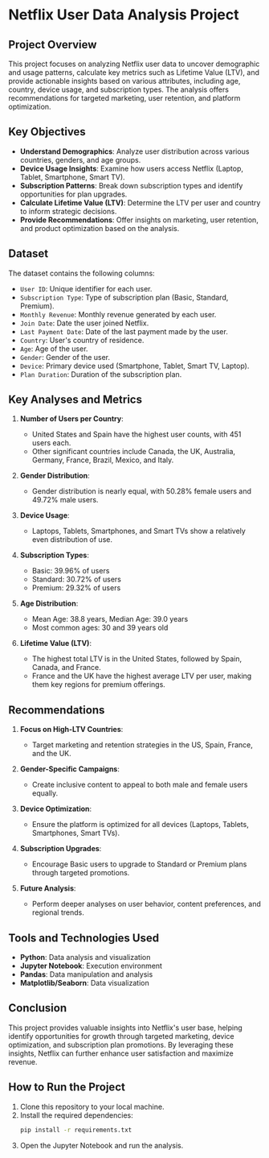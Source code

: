 
# Netflix User Data Analysis Project

## Project Overview

This project focuses on analyzing Netflix user data to uncover demographic and usage patterns, calculate key metrics such as Lifetime Value (LTV), and provide actionable insights based on various attributes, including age, country, device usage, and subscription types. The analysis offers recommendations for targeted marketing, user retention, and platform optimization.

## Key Objectives

- **Understand Demographics**: Analyze user distribution across various countries, genders, and age groups.
- **Device Usage Insights**: Examine how users access Netflix (Laptop, Tablet, Smartphone, Smart TV).
- **Subscription Patterns**: Break down subscription types and identify opportunities for plan upgrades.
- **Calculate Lifetime Value (LTV)**: Determine the LTV per user and country to inform strategic decisions.
- **Provide Recommendations**: Offer insights on marketing, user retention, and product optimization based on the analysis.

## Dataset

The dataset contains the following columns:

- `User ID`: Unique identifier for each user.
- `Subscription Type`: Type of subscription plan (Basic, Standard, Premium).
- `Monthly Revenue`: Monthly revenue generated by each user.
- `Join Date`: Date the user joined Netflix.
- `Last Payment Date`: Date of the last payment made by the user.
- `Country`: User's country of residence.
- `Age`: Age of the user.
- `Gender`: Gender of the user.
- `Device`: Primary device used (Smartphone, Tablet, Smart TV, Laptop).
- `Plan Duration`: Duration of the subscription plan.

## Key Analyses and Metrics

1. **Number of Users per Country**:
   - United States and Spain have the highest user counts, with 451 users each.
   - Other significant countries include Canada, the UK, Australia, Germany, France, Brazil, Mexico, and Italy.

2. **Gender Distribution**:
   - Gender distribution is nearly equal, with 50.28% female users and 49.72% male users.

3. **Device Usage**:
   - Laptops, Tablets, Smartphones, and Smart TVs show a relatively even distribution of use.

4. **Subscription Types**:
   - Basic: 39.96% of users
   - Standard: 30.72% of users
   - Premium: 29.32% of users

5. **Age Distribution**:
   - Mean Age: 38.8 years, Median Age: 39.0 years
   - Most common ages: 30 and 39 years old

6. **Lifetime Value (LTV)**:
   - The highest total LTV is in the United States, followed by Spain, Canada, and France.
   - France and the UK have the highest average LTV per user, making them key regions for premium offerings.

## Recommendations

1. **Focus on High-LTV Countries**:
   - Target marketing and retention strategies in the US, Spain, France, and the UK.

2. **Gender-Specific Campaigns**:
   - Create inclusive content to appeal to both male and female users equally.

3. **Device Optimization**:
   - Ensure the platform is optimized for all devices (Laptops, Tablets, Smartphones, Smart TVs).

4. **Subscription Upgrades**:
   - Encourage Basic users to upgrade to Standard or Premium plans through targeted promotions.

5. **Future Analysis**:
   - Perform deeper analyses on user behavior, content preferences, and regional trends.

## Tools and Technologies Used

- **Python**: Data analysis and visualization
- **Jupyter Notebook**: Execution environment
- **Pandas**: Data manipulation and analysis
- **Matplotlib/Seaborn**: Data visualization

## Conclusion

This project provides valuable insights into Netflix's user base, helping identify opportunities for growth through targeted marketing, device optimization, and subscription plan promotions. By leveraging these insights, Netflix can further enhance user satisfaction and maximize revenue.

## How to Run the Project

1. Clone this repository to your local machine.
2. Install the required dependencies:  
   ```bash
   pip install -r requirements.txt
   ```
3. Open the Jupyter Notebook and run the analysis.


